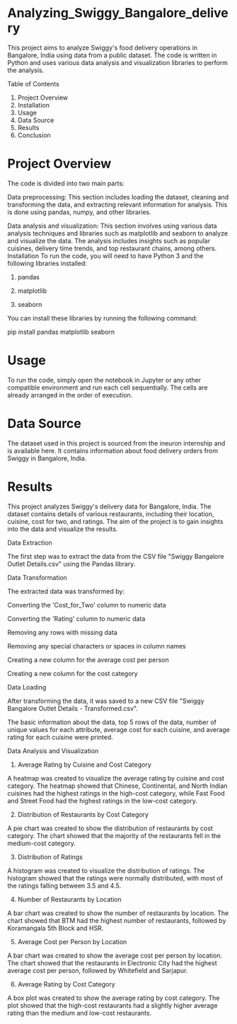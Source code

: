 # Analyzing_Swiggy_Bangalore_delivery

This project aims to analyze Swiggy's food delivery operations in Bangalore, India using data from a public dataset. The code is written in Python and uses various data analysis and visualization libraries to perform the analysis.

Table of Contents

1. Project Overview
2. Installation
3. Usage
4. Data Source
5. Results
6. Conclusion


# Project Overview

The code is divided into two main parts:

Data preprocessing:
This section includes loading the dataset, cleaning and transforming the data, and extracting relevant information for analysis. This is done using pandas, numpy, and other libraries.

Data analysis and visualization:
This section involves using various data analysis techniques and libraries such as matplotlib and seaborn to analyze and visualize the data. The analysis includes insights such as popular cuisines, delivery time trends, and top restaurant chains, among others. Installation To run the code, you will need to have Python 3 and the following libraries installed:

1. pandas

2. matplotlib

3. seaborn

You can install these libraries by running the following command:

pip install pandas matplotlib seaborn

# Usage

To run the code, simply open the notebook in Jupyter or any other compatible environment and run each cell sequentially. The cells are already arranged in the order of execution.

# Data Source

The dataset used in this project is sourced from the ineuron internship and is available here. It contains information about food delivery orders from Swiggy in Bangalore, India.

# Results

This project analyzes Swiggy's delivery data for Bangalore, India. The dataset contains details of various restaurants, including their location, cuisine, cost for two, and ratings. The aim of the project is to gain insights into the data and visualize the results.

Data Extraction

The first step was to extract the data from the CSV file "Swiggy Bangalore Outlet Details.csv" using the Pandas library.

Data Transformation

The extracted data was transformed by:

Converting the 'Cost_for_Two' column to numeric data

Converting the 'Rating' column to numeric data

Removing any rows with missing data

Removing any special characters or spaces in column names

Creating a new column for the average cost per person

Creating a new column for the cost category

Data Loading

After transforming the data, it was saved to a new CSV file "Swiggy Bangalore Outlet Details - Transformed.csv".

The basic information about the data, top 5 rows of the data, number of unique values for each attribute, average cost for each cuisine, and average rating for each cuisine were printed.

Data Analysis and Visualization

1. Average Rating by Cuisine and Cost Category

A heatmap was created to visualize the average rating by cuisine and cost category. The heatmap showed that Chinese, Continental, and North Indian cuisines had the highest ratings in the high-cost category, while Fast Food and Street Food had the highest ratings in the low-cost category.

2. Distribution of Restaurants by Cost Category

A pie chart was created to show the distribution of restaurants by cost category. The chart showed that the majority of the restaurants fell in the medium-cost category.

3. Distribution of Ratings

A histogram was created to visualize the distribution of ratings. The histogram showed that the ratings were normally distributed, with most of the ratings falling between 3.5 and 4.5.

4. Number of Restaurants by Location

A bar chart was created to show the number of restaurants by location. The chart showed that BTM had the highest number of restaurants, followed by Koramangala 5th Block and HSR.

5. Average Cost per Person by Location

A bar chart was created to show the average cost per person by location. The chart showed that the restaurants in Electronic City had the highest average cost per person, followed by Whitefield and Sarjapur.

6. Average Rating by Cost Category

A box plot was created to show the average rating by cost category. The plot showed that the high-cost restaurants had a slightly higher average rating than the medium and low-cost restaurants.

